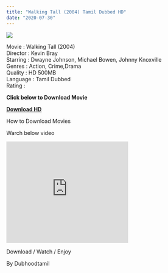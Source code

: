 ```yaml
---
title: "Walking Tall (2004) Tamil Dubbed HD"
date: "2020-07-30"
---
```


[![](https://1.bp.blogspot.com/-ujpI97k2iZk/XsaA3UoGlkI/AAAAAAAABLw/QTO9quGxx6IHl_iMve_hNsjAUDvXU5myACNcBGAsYHQ/s640/images{6a9242ac63492b6a27eb196a6e17803ac8b6d8f05d0536ef84b9c25d26eb437e}2B{6a9242ac63492b6a27eb196a6e17803ac8b6d8f05d0536ef84b9c25d26eb437e}252848{6a9242ac63492b6a27eb196a6e17803ac8b6d8f05d0536ef84b9c25d26eb437e}2529.jpeg)](https://1.bp.blogspot.com/-ujpI97k2iZk/XsaA3UoGlkI/AAAAAAAABLw/QTO9quGxx6IHl_iMve_hNsjAUDvXU5myACNcBGAsYHQ/s1600/images{6a9242ac63492b6a27eb196a6e17803ac8b6d8f05d0536ef84b9c25d26eb437e}2B{6a9242ac63492b6a27eb196a6e17803ac8b6d8f05d0536ef84b9c25d26eb437e}252848{6a9242ac63492b6a27eb196a6e17803ac8b6d8f05d0536ef84b9c25d26eb437e}2529.jpeg)

  
Movie : Walking Tall (2004)  
Director : Kevin Bray  
Starring : Dwayne Johnson, Michael Bowen, Johnny Knoxville  
Genres : Action, Crime,Drama  
Quality : HD 500MB  
Language : Tamil Dubbed  
Rating : 

  

  

**Click below to Download Movie**

**[Download HD](https://oncehelp.com/Walking-tall)**

  

  

How to Download Movies

Warch below video

<iframe allowfullscreen class="YOUTUBE-iframe-video" data-thumbnail-src="https://i.ytimg.com/vi/bSAeRSmmXrA/0.jpg" frameborder="0" height="266" src="https://www.youtube.com/embed/bSAeRSmmXrA?feature=player_embedded" width="320"></iframe>

  

Download / Watch / Enjoy

  

By Dubhoodtamil
